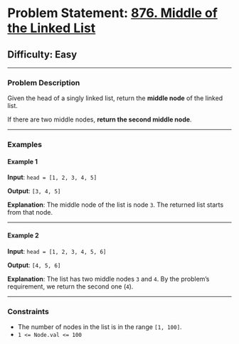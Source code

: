 # Problem Statement: [876. Middle of the Linked List](https://leetcode.com/problems/middle-of-the-linked-list/description/)

## Difficulty: Easy

---

### **Problem Description**

Given the head of a singly linked list, return the **middle node** of the linked list.

If there are two middle nodes, **return the second middle node**.

---

### **Examples**

#### **Example 1**

**Input**:
`head = [1, 2, 3, 4, 5]`

**Output**:
`[3, 4, 5]`

**Explanation**:
The middle node of the list is node `3`. The returned list starts from that node.

---

#### **Example 2**

**Input**:
`head = [1, 2, 3, 4, 5, 6]`

**Output**:
`[4, 5, 6]`

**Explanation**:
The list has two middle nodes `3` and `4`. By the problem’s requirement, we return the second one (`4`).

---

### **Constraints**

* The number of nodes in the list is in the range `[1, 100]`.
* `1 <= Node.val <= 100`
